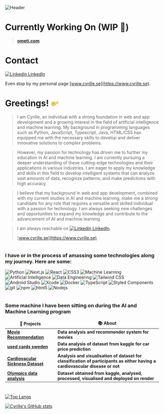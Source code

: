 ![Header](https://user-images.githubusercontent.com/56865654/217626459-79fc43c0-040a-4191-a922-f2adb937b5a6.JPG)

# Currently Working On (WIP 🚧)

> **[ometi.com](https://www.ometi.com)**

# Contact
[![Linkedin](https://i.stack.imgur.com/gVE0j.png) LinkedIn](https://www.linkedin.com/in/cyrille-ngide-kolle/)

Even stop by my personal page [www.cyrille.se](https://www.cyrille.se).

# Greetings! <img src="https://github.com/CyrilleKolle/CyrilleKolle/blob/main/tenor.gif" width="30px">

>I am Cyrille, an individual with a strong foundation in web and app development and a growing interest in the field of artificial intelligence and machine learning. My background in programming languages such as Python, JavaScript, Typescript, Java, HTML/CSS has equipped me with the necessary skills to develop and deliver innovative solutions to complex problems.

> However, my passion for technology has driven me to further my education in AI and machine learning. I am currently pursuing a deeper understanding of these cutting-edge technologies and their applications in various industries. I am eager to apply my knowledge and skills in this field to develop intelligent systems that can analyze vast amounts of data, recognize patterns, and make predictions with high accuracy.

> I believe that my background in web and app development, combined with my current studies in AI and machine learning, make me a strong candidate for any role that requires a versatile and skilled individual with a passion for technology. I am always seeking new challenges and opportunities to expand my knowledge and contribute to the advancement of AI and machine learning

>I am always reachable on [![Linkedin](https://i.stack.imgur.com/gVE0j.png) LinkedIn](https://www.linkedin.com/in/cyrille-ngide-kolle/).
>
>[www.cyrille.se](https://www.cyrille.se).
#
<h3>I have or in the process of amassing some technologies along my journey. Here are some:</h3>
<p>
  <img alt="Python" src="https://img.shields.io/badge/-Python-3776AB?style=flat-square&logo=python&logoColor=white" />
  <img alt="Next.js" src="https://img.shields.io/badge/-Next.js-000000?style=flat-square&logo=next.js&logoColor=white" />
  <img alt="React" src="https://img.shields.io/badge/-React-45b8d8?style=flat-square&logo=react&logoColor=white" />
  <img alt="CSS3" src="https://img.shields.io/badge/-CSS3-1572B6?style=flat-square&logo=css3&logoColor=white" />
  <img alt="Machine Learning" src="https://img.shields.io/badge/-Machine_Learning-FFA500?style=flat-square&logo=machine-learning&logoColor=white" />
  <img alt="Artificial Intelligence" src="https://img.shields.io/badge/-Artificial_Intelligence-FF8C00?style=flat-square&logo=ai&logoColor=white" />
  <img alt="Data Engineering" src="https://img.shields.io/badge/-Data_Engineering-FF5733?style=flat-square&logo=data-engineering&logoColor=white" />
  <img alt="Tailwind CSS" src="https://img.shields.io/badge/-Tailwind_CSS-38B2AC?style=flat-square&logo=tailwind-css&logoColor=white" />
  <img alt="Android Studio" src="https://img.shields.io/badge/-Android_Studio-3DDC84?style=flat-square&logo=android-studio&logoColor=white" />
  <img alt="Xcode" src="https://img.shields.io/badge/-Xcode-1575F9?style=flat-square&logo=xcode&logoColor=white" />
  <img alt="Docker" src="https://img.shields.io/badge/-Docker-46a2f1?style=flat-square&logo=docker&logoColor=white" />
  <img alt="TypeScript" src="https://img.shields.io/badge/-TypeScript-007ACC?style=flat-square&logo=typescript&logoColor=white" />
  <img alt="Styled Components" src="https://img.shields.io/badge/-Styled_Components-db7092?style=flat-square&logo=styled-components&logoColor=white" />
  <img alt="git" src="https://img.shields.io/badge/-Git-F05032?style=flat-square&logo=git&logoColor=white" />
  <img alt="npm" src="https://img.shields.io/badge/-NPM-CB3837?style=flat-square&logo=npm&logoColor=white" />
  <img alt="html5" src="https://img.shields.io/badge/-HTML5-E34F26?style=flat-square&logo=html5&logoColor=white" />
  <img alt="Nodejs" src="https://img.shields.io/badge/-Nodejs-43853d?style=flat-square&logo=Node.js&logoColor=white" />
</p>

#
<h3>Some machine I have been sitting on during the AI and Machine Learning program</h3>

<table>
  <thead align="center">
    <tr border: none;>
      <td><b>🎁 Projects</b></td>
      <td><b>📚 About</b></td>
    </tr>
  </thead>
  <tbody>
    <tr>
      <td><a href="https://github.com/CyrilleKolle/movie_recommendation"><b>Movie Recommendation</b></a></td>
      <td><b>Data analysis and recommender system for movies</b></td>
    </tr>
	  <tr>
      <td><a href="https://github.com/CyrilleKolle/used-cars_sweden"><b>used cards sweden</b></a></td>
      <td><b>Data analysis of dataset from kaggle for car price prediction</b></td>
    <tr>
      <td><a href="https://github.com/CyrilleKolle/cardiovascular_labb"><b>Cardiovacular Sickness Dataset</b></a></td>
      <td><b>Analysis and visualisation of dataset for classification of participants as either having a cardiovascular disease or not</b></td>
    </tr>
        <tr>
      <td><a href="https://github.com/CyrilleKolle/project_data_behandling/tree/ai_sweden"><b>Olympics data analysis</b></a></td>
      <td><b>Dataset obtained from kaggle, analysed, processed, visualised and deployed on render</b></td>
    </tr>
  </tbody>
</table>

#
[![Top Langs](https://github-readme-stats.vercel.app/api/top-langs/?username=CyrilleKolle)](https://github.com/CyrilleKolle/github-readme-stats)

[![Cyrille's GitHub stats](https://github-readme-stats.vercel.app/api?username=CyrilleKolle&count_private=true&show_icons=true&theme=tokyonight)](https://github.com/CyrilleKolle/github-readme-stats)



